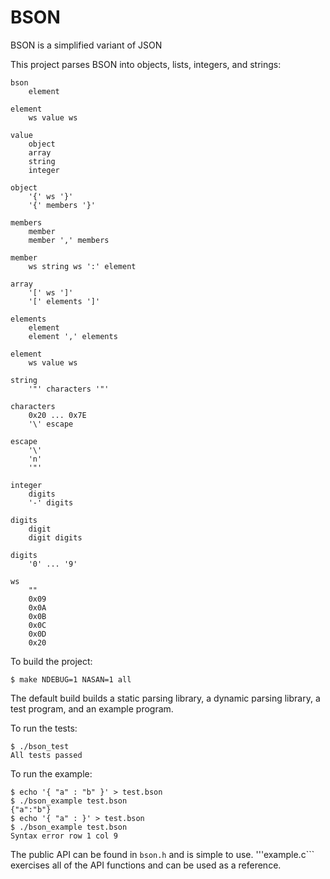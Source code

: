 # BSON
BSON is a simplified variant of JSON

This project parses BSON into objects, lists, integers, and strings:
```
bson
    element

element
    ws value ws

value
    object
    array
    string
    integer

object
    '{' ws '}'
    '{' members '}'

members
    member
    member ',' members

member
    ws string ws ':' element

array
    '[' ws ']'
    '[' elements ']'

elements
    element
    element ',' elements

element
    ws value ws

string
    '"' characters '"'

characters
    0x20 ... 0x7E
    '\' escape

escape
    '\'
    'n'
    '"'
    
integer
    digits
    '-' digits

digits
    digit
    digit digits
    
digits
    '0' ... '9'    

ws
    ""
    0x09
    0x0A
    0x0B
    0x0C
    0x0D
    0x20
```


To build the project:
```
$ make NDEBUG=1 NASAN=1 all
```
The default build builds a static parsing library, a dynamic parsing library, a test program, and an example program.

To run the tests:
```
$ ./bson_test 
All tests passed
```

To run the example:
```
$ echo '{ "a" : "b" }' > test.bson
$ ./bson_example test.bson 
{"a":"b"}
$ echo '{ "a" : }' > test.bson
$ ./bson_example test.bson 
Syntax error row 1 col 9
```

The public API can be found in ```bson.h``` and is simple to use.  '''example.c``` exercises all of the API functions and can be used as a reference.

